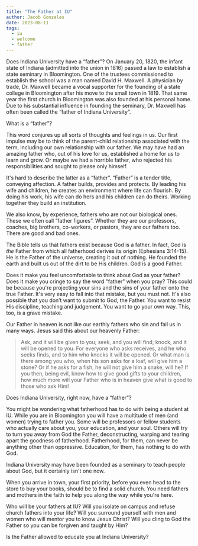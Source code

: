 ```yaml
---
title: "The Father at IU"
author: Jacob Gonzales
date: 2023-08-11
tags:
  - iu
  - welcome
  - father
---
```


Does Indiana University have a “father”? On January 20, 1820, the infant state of Indiana (admitted into the union in 1816) passed a law to establish a state seminary in Bloomington. One of the trustees commissioned to establish the school was a man named David H. Maxwell. A physician by trade, Dr. Maxwell became a vocal supporter for the founding of a state college in Bloomington after his move to the small town in 1819. That same year the first church in Bloomington was also founded at his personal home. Due to his substantial influence in founding the seminary, Dr. Maxwell has often been called the “father of Indiana University”.

What is a “father”?

This word conjures up all sorts of thoughts and feelings in us. Our first impulse may be to think of the parent-child relationship associated with the term, including our own relationship with our father. We may have had an amazing father who, out of his love for us, established a home for us to learn and grow. Or maybe we had a horrible father, who rejected his responsibilities and sought to please only himself.

It's hard to describe the latter as a “father”. “Father” is a tender title, conveying affection. A father builds, provides and protects. By leading his wife and children, he creates an environment where life can flourish. By doing his work, his wife can do hers and his children can do theirs. Working together they build an institution.

We also know, by experience, fathers who are not our biological ones. These we often call “father figures”. Whether they are our professors, coaches, big brothers, co-workers, or pastors, they are our fathers too. There are good and bad ones.

The Bible tells us that fathers exist because God is a father. In fact, God is _the_ Father from which all fatherhood derives its origin (Ephesians 3:14-15). He is the Father of the universe, creating it out of nothing. He founded the earth and built us out of the dirt to be His children. God is a good Father. 

Does it make you feel uncomfortable to think about God as your father? Does it make you cringe to say the word "father" when you pray? This could be because you're projecting your sins and the sins of your father onto the true Father. It's very easy to fall into that mistake, but you must not.  It's also possible that you don’t want to submit to God, the Father. You want to resist His discipline, teaching and judgement. You want to go your own way. This, too, is a grave mistake. 

Our Father in heaven is not like our earthly fathers who sin and fail us in many ways. Jesus said this about our heavenly Father:

> Ask, and it will be given to you; seek, and you will find; knock, and it will be opened to you. For everyone who asks receives, and he who seeks finds, and to him who knocks it will be opened. Or what man is there among you who, when his son asks for a loaf, will give him a stone? Or if he asks for a fish, he will not give him a snake, will he? If you then, being evil, know how to give good gifts to your children, how much more will your Father who is in heaven give what is good to those who ask Him! 

Does Indiana University, right now, have a “father”?

You might be wondering what fatherhood has to do with being a student at IU. While you are in Bloomington you will have a multitude of men (and women) trying to father you. Some will be professors or fellow students who actually care about you, your education, and your soul. Others will try to turn you away from God the Father, deconstructing, warping and tearing apart the goodness of fatherhood. Fatherhood, for them, can never be anything other than oppressive. Education, for them, has nothing to do with God.

Indiana University may have been founded as a seminary to teach people about God, but it certainly isn't one now.

When you arrive in town, your first priority, before you even head to the store to buy your books, should be to find a solid church. You need fathers and mothers in the faith to help you along the way while you're here. 

Who will be your fathers at IU? Will you isolate on campus and refuse church fathers into your life? Will you surround yourself with men and women who will mentor you to know Jesus Christ? Will you cling to God the Father so you can be forgiven and taught by Him?

Is the Father allowed to educate you at Indiana University?
